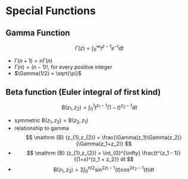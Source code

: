 # Special Functions

## Gamma Function

$$
\Gamma (z)=\int_{0}^{\infty} t^{z-1}e^{-t} dt
$$

- $\Gamma(n + 1) = n \Gamma(n)$
- $\Gamma(n) = (n-1)!$, for every positive integer
- $\Gamma(1/2) = \sqrt{\pi}$

## Beta function (Euler integral of first kind)

$$
\mathrm {B} (z_{1},z_{2}) =
\int_{0}^{1}t^{z_{1}-1}(1-t)^{z_{2}-1}dt
$$

- symmetric $\mathrm {B} (z_{1},z_{2}) = \mathrm {B} (z_{2},z_{1})$
- relationship to gamma
  $$
  \mathrm {B} (z_{1},z_{2}) =
  \frac{\Gamma(z_1)\Gamma(z_2)}{\Gamma(z_1+z_2)}
  $$
- $$
  \mathrm {B} (z_{1},z_{2}) =
  \int_{0}^{\infty} \frac{t^{z_1 - 1}}
  {(1+x)^{z_1 + z_2}} dt
  $$
- $$
  \mathrm {B} (z_{1},z_{2}) = 2
  \int_{0}^{\pi/2} \sin^{2z_1 - 1}(t) \cos^{2z_2 - 1}(t) dt
  $$
